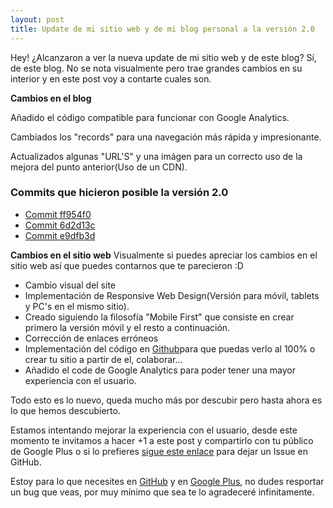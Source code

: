 ```yaml
---
layout: post
title: Update de mi sitio web y de mi blog personal a la versión 2.0
---
```

Hey!
¿Alcanzaron a ver la nueva update de mi sitio web y de este blog?
Sí, de este blog. No se nota visualmente pero trae grandes cambios en su interior y en este post voy a contarte cuales son.

**Cambios en el blog**
<p> Añadido el código compatible para funcionar con Google Analytics.</p>
<p> Cambiados los "records" para una navegación más rápida y impresionante.</p>
<p> Actualizados algunas "URL'S" y una imágen para un correcto uso de la mejora del punto anterior(Uso de un CDN).</p>

### Commits que hicieron posible la versión 2.0
* [Commit ff954f0](https://github.com/Galaxy42/Miguh_blog/commit/ff954f07b97fe3cc2c8726cbb9abfe6213143381)
* [Commit 6d2d13c](https://github.com/Galaxy42/Miguh_blog/commit/6d2d13c617a5131f37b84f9ac6f5ee8dbc6a3aad)
* [Commit e9dfb3d](https://github.com/Galaxy42/Miguh_blog/commit/e9dfb3de521ba0b85bea26901129d97f891efaaf)

**Cambios en el sitio web**
Visualmente si puedes apreciar los cambios en el sitio web así que puedes contarnos que te parecieron :D

* Cambio visual del site
* Implementación de Responsive Web Design(Versión para móvil, tablets y PC's en el mismo sitio).
* Creado siguiendo la filosofía "Mobile First" que consiste en crear primero la versión móvil y el resto a continuación.
* Corrección de enlaces erróneos
* Implementación del código en [Github](https://github.com/Galaxy42/Miguh-s-Site)para que puedas verlo al 100% o crear tu sitio a partir de el, colaborar...
* Añadido el code de Google Analytics para poder tener una mayor experiencia con el usuario.

Todo esto es lo nuevo, queda mucho más por descubir pero hasta ahora es lo que hemos descubierto.

Estamos intentando mejorar la experiencia con el usuario, desde este momento te invitamos a hacer +1 a este post y compartirlo con tu público de Google Plus o si lo prefieres [sigue este enlace](https://github.com/Galaxy42/Miguh_blog/issues/new) para dejar un Issue en GitHub.

Estoy para lo que necesites en [GitHub](https://github.com/Galaxy42/) y en [Google Plus](http://plus.google.com/+MiguelRuiz01), no dudes resportar un bug que veas, por muy mínimo que sea te lo agradeceré infinitamente.
